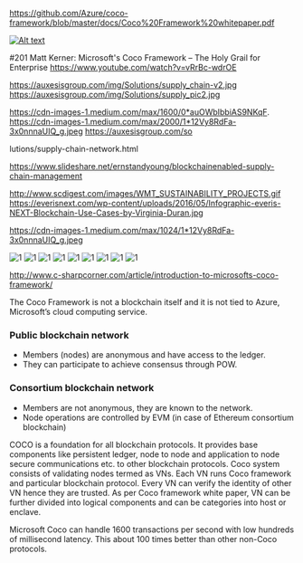 https://github.com/Azure/coco-framework/blob/master/docs/Coco%20Framework%20whitepaper.pdf


[![Alt text](https://img.youtube.com/vi/VID/0.jpg)](https://www.youtube.com/watch?v=8s6JMmGJ-dY)


#201 Matt Kerner: Microsoft's Coco Framework – The Holy Grail for Enterprise
https://www.youtube.com/watch?v=vRrBc-wdrOE


https://auxesisgroup.com/img/Solutions/supply_chain-v2.jpg
https://auxesisgroup.com/img/Solutions/supply_pic2.jpg

https://cdn-images-1.medium.com/max/1600/0*auOWbIbbiAS9NKqF.
https://cdn-images-1.medium.com/max/2000/1*12Vy8RdFa-3x0nnnaUIQ_g.jpeg
https://auxesisgroup.com/so

lutions/supply-chain-network.html

https://www.slideshare.net/ernstandyoung/blockchainenabled-supply-chain-management

http://www.scdigest.com/images/WMT_SUSTAINABILITY_PROJECTS.gif
https://everisnext.com/wp-content/uploads/2016/05/Infographic-everis-NEXT-Blockchain-Use-Cases-by-Virginia-Duran.jpg

https://cdn-images-1.medium.com/max/1024/1*12Vy8RdFa-3x0nnnaUIQ_g.jpeg




![1](https://cdn.ethnews.com/images/content/Coco.GIF-08-10-2017.gif)
![1](http://csharpcorner.mindcrackerinc.netdna-cdn.com/article/introduction-to-coco-framework-by-microsoft-for-blockchain-applications/Images/COCOFrameworkBlockDig_3.gif)
![1](http://csharpcorner.mindcrackerinc.netdna-cdn.com/article/introduction-to-coco-framework-by-microsoft-for-blockchain-applications/Images/COCO%20architecture.gif)
![1](http://csharpcorner.mindcrackerinc.netdna-cdn.com/article/introduction-to-coco-framework-by-microsoft-for-blockchain-applications/Images/Coco%20actor.gif)
![1](http://csharpcorner.mindcrackerinc.netdna-cdn.com/article/introduction-to-microsofts-coco-framework/Images/Bootstrapping%20a%20VN.gif)
![1](https://www.nextbigfuture.com/wp-content/uploads/2017/08/3b7d6c62562b0bcf3f6ea280710199ec-1024x442.png)
![1](https://www.nextbigfuture.com/wp-content/uploads/2017/08/291309451610b27345e95b67f0fdf9b3-1024x570.png)
![1](https://www.nextbigfuture.com/wp-content/uploads/2017/08/515f7138e65a4cc917b82b1aedec50d3-1024x589.png)
![1](https://www.nextbigfuture.com/wp-content/uploads/2017/08/515f7138e65a4cc917b82b1aedec50d3-730x430.png)


http://www.c-sharpcorner.com/article/introduction-to-microsofts-coco-framework/

The Coco Framework is not a blockchain itself and it is not tied to Azure, Microsoft’s cloud computing service.

### Public blockchain network
* Members (nodes) are anonymous and have access to the ledger.
* They can participate to achieve consensus through POW.

### Consortium blockchain network
* Members are not anonymous, they are known to the network.
* Node operations are controlled by EVM (in case of Ethereum consortium blockchain)


COCO is a foundation for all blockchain protocols. It provides base components like persistent ledger, node to node and application to node secure communications etc. to other blockchain protocols.
Coco system consists of validating nodes termed as VNs. Each VN runs Coco framework and particular blockchain protocol. Every VN can verify the identity of other VN hence they are trusted. As per Coco framework white paper, VN can be further divided into logical components and can be categories into host or enclave.

Microsoft Coco can handle 1600 transactions per second with low hundreds of millisecond latency. This about 100 times better than other non-Coco protocols.
